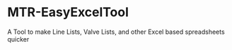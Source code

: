 # MTR-EasyExcelTool
A Tool to make Line Lists, Valve Lists, and other Excel based spreadsheets quicker
